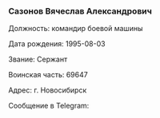 ### Сазонов Вячеслав Александрович

Должность: командир боевой машины

Дата рождения: 1995-08-03

Звание: Сержант

Воинская часть: 69647

Адрес: г. Новосибирск

Сообщение в Telegram: []()
